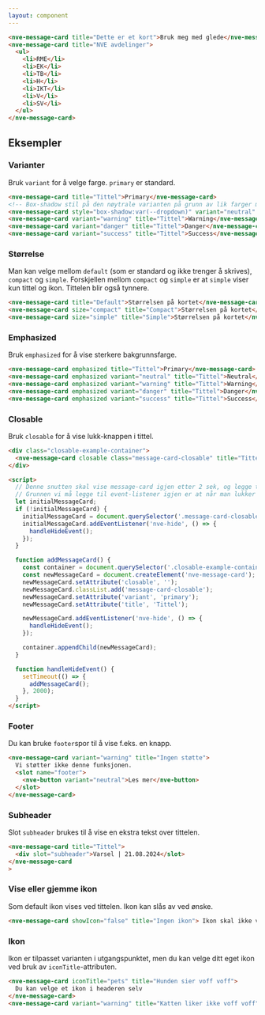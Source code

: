 ```yaml
---
layout: component
---
```


<CodeExamplePreview>

```html
<nve-message-card title="Dette er et kort">Bruk meg med glede</nve-message-card>
<nve-message-card title="NVE avdelinger">
  <ul>
    <li>RME</li>
    <li>EK</li>
    <li>TB</li>
    <li>H</li>
    <li>IKT</li>
    <li>V</li>
    <li>SV</li>
  </ul>
</nve-message-card>
```

</CodeExamplePreview>

## Eksempler

### Varianter

Bruk `variant` for å velge farge. `primary` er standard.

<CodeExamplePreview>

```html
<nve-message-card title="Tittel">Primary</nve-message-card>
<!-- Box-shadow stil på den nøytrale varianten på grunn av lik farger med bakgrunnen i kodeforhåndsvisningen -->
<nve-message-card style="box-shadow:var(--dropdown)" variant="neutral" title="Tittel">Neutral</nve-message-card>
<nve-message-card variant="warning" title="Tittel">Warning</nve-message-card>
<nve-message-card variant="danger" title="Tittel">Danger</nve-message-card>
<nve-message-card variant="success" title="Tittel">Success</nve-message-card>
```

</CodeExamplePreview>

### Størrelse

Man kan velge mellom `default` (som er standard og ikke trenger å skrives), `compact` og `simple`.
Forskjellen mellom `compact` og `simple` er at `simple` viser kun tittel og ikon. Tittelen blir også tynnere.

<CodeExamplePreview>

```html
<nve-message-card title="Default">Størrelsen på kortet</nve-message-card>
<nve-message-card size="compact" title="Compact">Størrelsen på kortet</nve-message-card>
<nve-message-card size="simple" title="Simple">Størrelsen på kortet</nve-message-card>
```

</CodeExamplePreview>

### Emphasized

Bruk `emphasized` for å vise sterkere bakgrunnsfarge.

<CodeExamplePreview>

```html
<nve-message-card emphasized title="Tittel">Primary</nve-message-card>
<nve-message-card emphasized variant="neutral" title="Tittel">Neutral</nve-message-card>
<nve-message-card emphasized variant="warning" title="Tittel">Warning</nve-message-card>
<nve-message-card emphasized variant="danger" title="Tittel">Danger</nve-message-card>
<nve-message-card emphasized variant="success" title="Tittel">Success</nve-message-card>
```

</CodeExamplePreview>

### Closable

Bruk `closable` for å vise lukk-knappen i tittel.

<CodeExamplePreview>

```html
<div class="closable-example-container">
  <nve-message-card closable class="message-card-closable" title="Tittel "> </nve-message-card>
</div>

<script>
  // Denne snutten skal vise message-card igjen etter 2 sek, og legge til an event igjen på det ny lagde message-card.
  // Grunnen vi må legge til event-listener igjen er at når man lukker message-card den forsvinner fra DOMen.
  let initialMessageCard;
  if (!initialMessageCard) {
    initialMessageCard = document.querySelector('.message-card-closable');
    initialMessageCard.addEventListener('nve-hide', () => {
      handleHideEvent();
    });
  }

  function addMessageCard() {
    const container = document.querySelector('.closable-example-container');
    const newMessageCard = document.createElement('nve-message-card');
    newMessageCard.setAttribute('closable', '');
    newMessageCard.classList.add('message-card-closable');
    newMessageCard.setAttribute('variant', 'primary');
    newMessageCard.setAttribute('title', 'Tittel');

    newMessageCard.addEventListener('nve-hide', () => {
      handleHideEvent();
    });

    container.appendChild(newMessageCard);
  }

  function handleHideEvent() {
    setTimeout(() => {
      addMessageCard();
    }, 2000);
  }
</script>
```

</CodeExamplePreview>

### Footer

Du kan bruke `footer`spor til å vise f.eks. en knapp.

<CodeExamplePreview>

```html
<nve-message-card variant="warning" title="Ingen støtte">
  Vi støtter ikke denne funksjonen.
  <slot name="footer">
    <nve-button variant="neutral">Les mer</nve-button>
  </slot>
</nve-message-card>
```

</CodeExamplePreview>

### Subheader

Slot `subheader` brukes til å vise en ekstra tekst over tittelen.

<CodeExamplePreview>

```html
<nve-message-card title="Tittel">
  <div slot="subheader">Varsel | 21.08.2024</slot>
</nve-message-card
>
```

</CodeExamplePreview>

### Vise eller gjemme ikon

Som default ikon vises ved tittelen. Ikon kan slås av ved ønske.

<CodeExamplePreview>

```html
<nve-message-card showIcon="false" title="Ingen ikon"> Ikon skal ikke vises </nve-message-card>
```

</CodeExamplePreview>

### Ikon

Ikon er tilpasset varianten i utgangspunktet, men du kan velge ditt eget ikon ved bruk av `iconTitle`-attributen.

<CodeExamplePreview>

```html
<nve-message-card iconTitle="pets" title="Hunden sier voff voff">
  Du kan velge et ikon i headeren selv
</nve-message-card>
<nve-message-card variant="warning" title="Katten liker ikke voff voff"> Vær forsiktig </nve-message-card>
```

</CodeExamplePreview>
